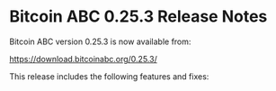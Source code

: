 # Bitcoin ABC 0.25.3 Release Notes

Bitcoin ABC version 0.25.3 is now available from:

  <https://download.bitcoinabc.org/0.25.3/>

This release includes the following features and fixes:
